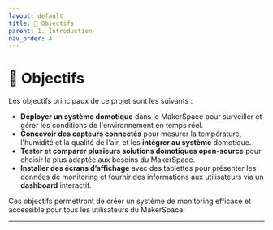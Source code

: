```yaml
---
layout: default
title: 🎯 Objectifs
parent: 1. Introduction
nav_order: 4
---
```


# 🎯 Objectifs

Les objectifs principaux de ce projet sont les suivants :

- **Déployer un système domotique** dans le MakerSpace pour surveiller et gérer les conditions de l'environnement en temps réel.
- **Concevoir des capteurs connectés** pour mesurer la température, l'humidité et la qualité de l'air, et les **intégrer au système** domotique.
- **Tester et comparer plusieurs solutions domotiques open-source** pour choisir la plus adaptée aux besoins du MakerSpace.
- **Installer des écrans d’affichage** avec des tablettes pour présenter les données de monitoring et fournir des informations aux utilisateurs via un **dashboard** interactif.

Ces objectifs permettront de créer un système de monitoring efficace et accessible pour tous les utilisateurs du MakerSpace.

---
